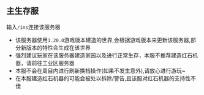 ## 主生存服
输入`/ins`连接该服务器  
* 该服务器使用`1.20.0`游戏版本建造的世界,会根据游戏版本来更新该服务器,部分新版本的特性会生成在该世界
* 强烈建议玩家在该服务器建造家园以及进行正常生存，本服不推荐建造红石机器，请前往工业区服务器
* 本服不会在周目内进行刷新换档操作(如果不发生意外),请放心进行游玩~
* 在本服建造红石机器的可能会被处以拆除/警告,且该服对红石机器的支持性不佳